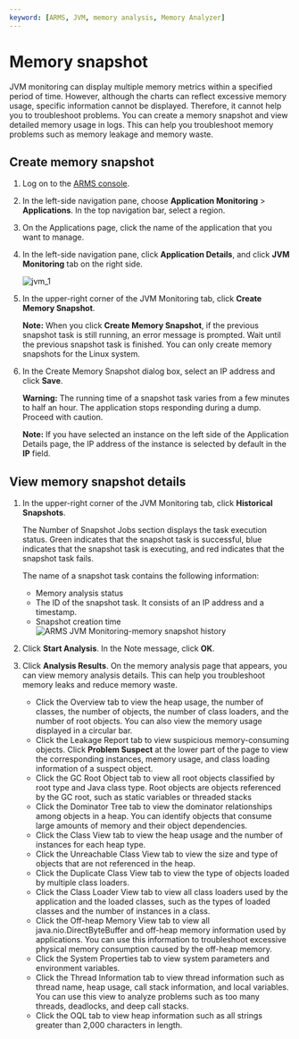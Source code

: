 ```yaml
---
keyword: [ARMS, JVM, memory analysis, Memory Analyzer]
---
```


# Memory snapshot

JVM monitoring can display multiple memory metrics within a specified period of time. However, although the charts can reflect excessive memory usage, specific information cannot be displayed. Therefore, it cannot help you to troubleshoot problems. You can create a memory snapshot and view detailed memory usage in logs. This can help you troubleshoot memory problems such as memory leakage and memory waste.

## Create memory snapshot

1.  Log on to the [ARMS console](https://arms-intl.console.aliyun.com/).
2.  In the left-side navigation pane, choose **Application Monitoring** \> **Applications**. In the top navigation bar, select a region.
3.  On the Applications page, click the name of the application that you want to manage.
4.  In the left-side navigation pane, click **Application Details**, and click **JVM Monitoring** tab on the right side.

    ![jvm_1](https://static-aliyun-doc.oss-accelerate.aliyuncs.com/assets/img/en-US/4312658061/p203846.png)

5.  In the upper-right corner of the JVM Monitoring tab, click **Create Memory Snapshot**.

    **Note:** When you click **Create Memory Snapshot**, if the previous snapshot task is still running, an error message is prompted. Wait until the previous snapshot task is finished. You can only create memory snapshots for the Linux system.

6.  In the Create Memory Snapshot dialog box, select an IP address and click **Save**.

    **Warning:** The running time of a snapshot task varies from a few minutes to half an hour. The application stops responding during a dump. Proceed with caution.

    **Note:** If you have selected an instance on the left side of the Application Details page, the IP address of the instance is selected by default in the **IP** field.


## View memory snapshot details

1.  In the upper-right corner of the JVM Monitoring tab, click **Historical Snapshots**.

    The Number of Snapshot Jobs section displays the task execution status. Green indicates that the snapshot task is successful, blue indicates that the snapshot task is executing, and red indicates that the snapshot task fails.

    The name of a snapshot task contains the following information:

    -   Memory analysis status
    -   The ID of the snapshot task. It consists of an IP address and a timestamp.
    -   Snapshot creation time
    ![ARMS JVM Monitoring-memory snapshot history](https://static-aliyun-doc.oss-accelerate.aliyuncs.com/assets/img/en-US/0140458061/p43133.png)

2.  Click **Start Analysis**. In the Note message, click **OK**.

3.  Click **Analysis Results**. On the memory analysis page that appears, you can view memory analysis details. This can help you troubleshoot memory leaks and reduce memory waste.

    -   Click the Overview tab to view the heap usage, the number of classes, the number of objects, the number of class loaders, and the number of root objects. You can also view the memory usage displayed in a circular bar.
    -   Click the Leakage Report tab to view suspicious memory-consuming objects. Click **Problem Suspect** at the lower part of the page to view the corresponding instances, memory usage, and class loading information of a suspect object.
    -   Click the GC Root Object tab to view all root objects classified by root type and Java class type. Root objects are objects referenced by the GC root, such as static variables or threaded stacks
    -   Click the Dominator Tree tab to view the dominator relationships among objects in a heap. You can identify objects that consume large amounts of memory and their object dependencies.
    -   Click the Class View tab to view the heap usage and the number of instances for each heap type.
    -   Click the Unreachable Class View tab to view the size and type of objects that are not referenced in the heap.
    -   Click the Duplicate Class View tab to view the type of objects loaded by multiple class loaders.
    -   Click the Class Loader View tab to view all class loaders used by the application and the loaded classes, such as the types of loaded classes and the number of instances in a class.
    -   Click the Off-heap Memory View tab to view all java.nio.DirectByteBuffer and off-heap memory information used by applications. You can use this information to troubleshoot excessive physical memory consumption caused by the off-heap memory.
    -   Click the System Properties tab to view system parameters and environment variables.
    -   Click the Thread Information tab to view thread information such as thread name, heap usage, call stack information, and local variables. You can use this view to analyze problems such as too many threads, deadlocks, and deep call stacks.
    -   Click the OQL tab to view heap information such as all strings greater than 2,000 characters in length.


